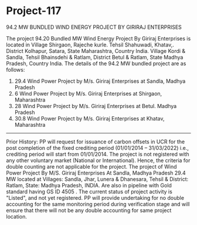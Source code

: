 # Project-117
94.2 MW BUNDLED WIND ENERGY PROJECT BY GIRIRAJ ENTERPRISES

The project 94.20 Bundled MW Wind Energy Project By Giriraj Enterprises is located in Village
Shirgaon, Rajeche kurle. Tehsil Shahuwadi, Khatav,. District Kolhapur, Satara, State Maharashtra,
Country India.
Village Kordi & Sandla, Tehsil Bhainsdehi & Ratlam, District Betul & Ratlam, State Madhya
Pradesh, Country India.
The details of the 94.2 MW bundled project are as follows:
1. 29.4 Wind Power Project by M/s. Giriraj Enterprises at Sandla, Madhya Pradesh
2. 6 Wind Power Project by M/s. Giriraj Enterprises at Shirgaon, Maharashtra
3. 28 Wind Power Project by M/s. Giriraj Enterprises at Betul. Madhya Pradesh
4. 30.8 Wind Power Project by M/s. Giriraj Enterprises at Khatav, Maharashtra
 _______________
Prior History:
PP will request for issuance of carbon offsets in UCR for the post completion of the fixed crediting
period (01/01/2014 – 31/03/2022) i.e., crediting period will start from 01/01/2014. The project is not
registered with any other voluntary market (National or International). Hence, the criteria for double
counting are not applicable for the project.
The project of Wind Power Project By M/S. Giriraj Enterprises At Sandla, Madhya Pradesh 29.4 MW
located at Villages: Sandla, Jhar, Lunera & Dhanesara, Tehsil & District: Ratlam, State: Madhya
Pradesh, INDIA. Are also in pipeline with Gold standard having GS ID 4505
. The current status of
project activity is "Listed", and not yet registered. PP will provide undertaking for no double
accounting for the same monitoring period during verification stage and will ensure that there will
not be any double accounting for same project location.
